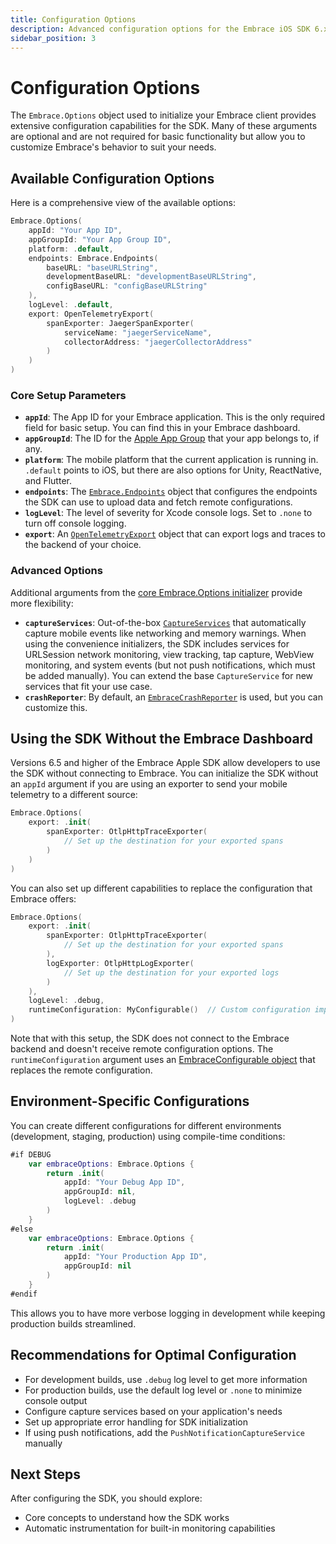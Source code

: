 ```yaml
---
title: Configuration Options
description: Advanced configuration options for the Embrace iOS SDK 6.x
sidebar_position: 3
---
```


# Configuration Options

The `Embrace.Options` object used to initialize your Embrace client provides extensive configuration capabilities for the SDK. Many of these arguments are optional and are not required for basic functionality but allow you to customize Embrace's behavior to suit your needs.

## Available Configuration Options

Here is a comprehensive view of the available options:

```swift
Embrace.Options(
    appId: "Your App ID",
    appGroupId: "Your App Group ID",
    platform: .default,
    endpoints: Embrace.Endpoints(
        baseURL: "baseURLString",
        developmentBaseURL: "developmentBaseURLString",
        configBaseURL: "configBaseURLString"
    ),
    logLevel: .default,
    export: OpenTelemetryExport(
        spanExporter: JaegerSpanExporter(
            serviceName: "jaegerServiceName",
            collectorAddress: "jaegerCollectorAddress"
        )
    )
)
```

### Core Setup Parameters

- **`appId`**: The App ID for your Embrace application. This is the only required field for basic setup. You can find this in your Embrace dashboard.
- **`appGroupId`**: The ID for the [Apple App Group](https://developer.apple.com/documentation/xcode/configuring-app-groups) that your app belongs to, if any.
- **`platform`**: The mobile platform that the current application is running in. `.default` points to iOS, but there are also options for Unity, ReactNative, and Flutter.
- **`endpoints`**: The [`Embrace.Endpoints`](https://github.com/embrace-io/embrace-apple-sdk/blob/main/Sources/EmbraceCore/Options/Embrace%2BEndpoints.swift) object that configures the endpoints the SDK can use to upload data and fetch remote configurations.
- **`logLevel`**: The level of severity for Xcode console logs. Set to `.none` to turn off console logging.
- **`export`**: An [`OpenTelemetryExport`](https://github.com/embrace-io/embrace-apple-sdk/blob/main/Sources/EmbraceCore/Public/OpenTelemetryExport.swift) object that can export logs and traces to the backend of your choice.

### Advanced Options

Additional arguments from the [core Embrace.Options initializer](https://github.com/embrace-io/embrace-apple-sdk/blob/main/Sources/EmbraceCore/Options/Embrace%2BOptions.swift#L37) provide more flexibility:

- **`captureServices`**: Out-of-the-box [`CaptureServices`](https://github.com/embrace-io/embrace-apple-sdk/blob/main/Sources/EmbraceCore/Capture/CaptureServices.swift) that automatically capture mobile events like networking and memory warnings. When using the convenience initializers, the SDK includes services for URLSession network monitoring, view tracking, tap capture, WebView monitoring, and system events (but not push notifications, which must be added manually). You can extend the base `CaptureService` for new services that fit your use case.
- **`crashReporter`**: By default, an [`EmbraceCrashReporter`](https://github.com/embrace-io/embrace-apple-sdk/blob/main/Sources/EmbraceCrash/EmbraceCrashReporter.swift) is used, but you can customize this.

## Using the SDK Without the Embrace Dashboard

Versions 6.5 and higher of the Embrace Apple SDK allow developers to use the SDK without connecting to Embrace. You can initialize the SDK without an `appId` argument if you are using an exporter to send your mobile telemetry to a different source:

```swift
Embrace.Options(
    export: .init(
        spanExporter: OtlpHttpTraceExporter(
            // Set up the destination for your exported spans
        )
    )
)
```

You can also set up different capabilities to replace the configuration that Embrace offers:

```swift
Embrace.Options(
    export: .init(
        spanExporter: OtlpHttpTraceExporter(
            // Set up the destination for your exported spans
        ),
        logExporter: OtlpHttpLogExporter(
            // Set up the destination for your exported logs
        )
    ),
    logLevel: .debug,
    runtimeConfiguration: MyConfigurable()  // Custom configuration implementation
)
```

Note that with this setup, the SDK does not connect to the Embrace backend and doesn't receive remote configuration options. The `runtimeConfiguration` argument uses an [EmbraceConfigurable object](https://github.com/embrace-io/embrace-apple-sdk/blob/main/Sources/EmbraceConfiguration/EmbraceConfigurable.swift) that replaces the remote configuration.

## Environment-Specific Configurations

You can create different configurations for different environments (development, staging, production) using compile-time conditions:

```swift
#if DEBUG
    var embraceOptions: Embrace.Options {
        return .init(
            appId: "Your Debug App ID",
            appGroupId: nil,
            logLevel: .debug
        )
    }
#else
    var embraceOptions: Embrace.Options {
        return .init(
            appId: "Your Production App ID",
            appGroupId: nil
        )
    }
#endif
```

This allows you to have more verbose logging in development while keeping production builds streamlined.

## Recommendations for Optimal Configuration

- For development builds, use `.debug` log level to get more information
- For production builds, use the default log level or `.none` to minimize console output
- Configure capture services based on your application's needs
- Set up appropriate error handling for SDK initialization
- If using push notifications, add the `PushNotificationCaptureService` manually

## Next Steps

After configuring the SDK, you should explore:

- Core concepts to understand how the SDK works
- Automatic instrumentation for built-in monitoring capabilities 
